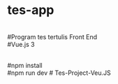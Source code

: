 # tes-app

<br>
#Program tes tertulis Front End
<br>
#Vue.js 3
<br>
<br>

#npm install
<br>
#npm run dev
#   T e s - P r o j e c t - V e u . J S  
 
